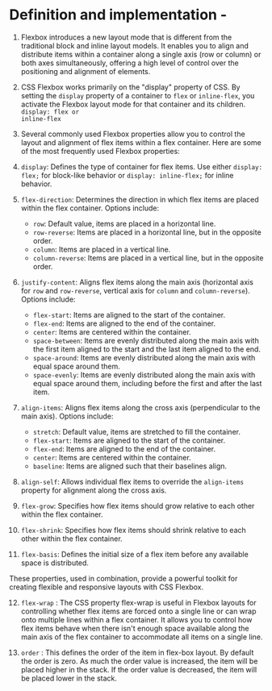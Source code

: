 # Definition and implementation -

1. Flexbox introduces a new layout mode that is different from the traditional block and inline layout models. It enables you to align and distribute items within a container along a single axis (row or column) or both axes simultaneously, offering a high level of control over the positioning and alignment of elements.

2. CSS Flexbox works primarily on the "display" property of CSS. By setting the `display` property of a container to `flex` or `inline-flex`, you activate the Flexbox layout mode for that container and its children.
   <code>display: flex or inline-flex</code>

3. Several commonly used Flexbox properties allow you to control the layout and alignment of flex items within a flex container. Here are some of the most frequently used Flexbox properties:

4. `display`: Defines the type of container for flex items. Use either `display: flex;` for block-like behavior or `display: inline-flex;` for inline behavior.

5. `flex-direction`: Determines the direction in which flex items are placed within the flex container. Options include:

    - `row`: Default value, items are placed in a horizontal line.
    - `row-reverse`: Items are placed in a horizontal line, but in the opposite order.
    - `column`: Items are placed in a vertical line.
    - `column-reverse`: Items are placed in a vertical line, but in the opposite order.

6. `justify-content`: Aligns flex items along the main axis (horizontal axis for `row` and `row-reverse`, vertical axis for `column` and `column-reverse`). Options include:

    - `flex-start`: Items are aligned to the start of the container.
    - `flex-end`: Items are aligned to the end of the container.
    - `center`: Items are centered within the container.
    - `space-between`: Items are evenly distributed along the main axis with the first item aligned to the start and the last item aligned to the end.
    - `space-around`: Items are evenly distributed along the main axis with equal space around them.
    - `space-evenly`: Items are evenly distributed along the main axis with equal space around them, including before the first and after the last item.

7. `align-items`: Aligns flex items along the cross axis (perpendicular to the main axis). Options include:

    - `stretch`: Default value, items are stretched to fill the container.
    - `flex-start`: Items are aligned to the start of the container.
    - `flex-end`: Items are aligned to the end of the container.
    - `center`: Items are centered within the container.
    - `baseline`: Items are aligned such that their baselines align.

8. `align-self`: Allows individual flex items to override the `align-items` property for alignment along the cross axis.

9. `flex-grow`: Specifies how flex items should grow relative to each other within the flex container.

10. `flex-shrink`: Specifies how flex items should shrink relative to each other within the flex container.

11. `flex-basis`: Defines the initial size of a flex item before any available space is distributed.

These properties, used in combination, provide a powerful toolkit for creating flexible and responsive layouts with CSS Flexbox.

12. `flex-wrap` : The CSS property flex-wrap is useful in Flexbox layouts for controlling whether flex items are forced onto a single line or can wrap onto multiple lines within a flex container. It allows you to control how flex items behave when there isn't enough space available along the main axis of the flex container to accommodate all items on a single line.

13. `order` : This defines the order of the item in flex-box layout. By default the order is zero. As much the order value is increased, the item will be placed higher in the stack. If the order value is decreased, the item will be placed lower in the stack.
